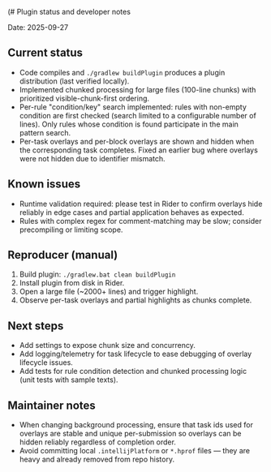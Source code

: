 (# Plugin status and developer notes

Date: 2025-09-27

## Current status

- Code compiles and `./gradlew buildPlugin` produces a plugin distribution (last verified locally).
- Implemented chunked processing for large files (100-line chunks) with prioritized visible-chunk-first ordering.
- Per-rule "condition/key" search implemented: rules with non-empty condition are first checked (search limited to a configurable number of lines). Only rules whose condition is found participate in the main pattern search.
- Per-task overlays and per-block overlays are shown and hidden when the corresponding task completes. Fixed an earlier bug where overlays were not hidden due to identifier mismatch.

## Known issues

- Runtime validation required: please test in Rider to confirm overlays hide reliably in edge cases and partial application behaves as expected.
- Rules with complex regex for comment-matching may be slow; consider precompiling or limiting scope.

## Reproducer (manual)

1. Build plugin: `./gradlew.bat clean buildPlugin`
2. Install plugin from disk in Rider.
3. Open a large file (~2000+ lines) and trigger highlight.
4. Observe per-task overlays and partial highlights as chunks complete.

## Next steps

- Add settings to expose chunk size and concurrency.
- Add logging/telemetry for task lifecycle to ease debugging of overlay lifecycle issues.
- Add tests for rule condition detection and chunked processing logic (unit tests with sample texts).

## Maintainer notes

- When changing background processing, ensure that task ids used for overlays are stable and unique per-submission so overlays can be hidden reliably regardless of completion order.
- Avoid committing local `.intellijPlatform` or `*.hprof` files — they are heavy and already removed from repo history.

